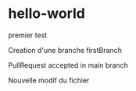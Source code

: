 # hello-world
premier test

Creation d'une branche firstBranch

PullRequest accepted in main branch

Nouvelle modif du fichier